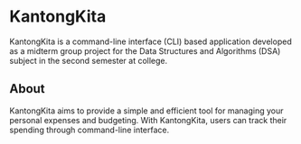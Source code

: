 # KantongKita

KantongKita is a command-line interface (CLI) based application developed as a midterm group project for the Data Structures and Algorithms (DSA) subject in the second semester at college.

## About

KantongKita aims to provide a simple and efficient tool for managing your personal expenses and budgeting. With KantongKita, users can track their spending through command-line interface.
